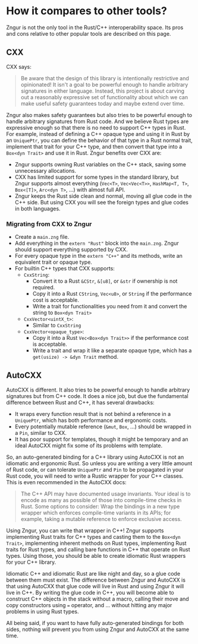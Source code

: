 # How it compares to other tools?

Zngur is not the only tool in the Rust/C++ interoperability space. Its pros and cons relative to other popular tools are described
on this page.

## CXX

CXX says:

> Be aware that the design of this library is intentionally restrictive and opinionated! It isn't a goal to be powerful enough to handle arbitrary signatures in either language. Instead, this project is about carving out a reasonably expressive set of functionality about which we can make useful safety guarantees today and maybe extend over time.

Zngur also makes safety guarantees but also tries to be powerful enough to handle arbitrary signatures from Rust code. And we believe
Rust types are expressive enough so that there is no need to support C++ types in Rust. For example, instead of defining a C++ opaque
type and using it in Rust by an `UniquePtr`, you can define the behavior of that type in a Rust normal trait, implement that trait
for your C++ type, and then convert that type into a `Box<dyn Trait>` and use it in Rust. Zngur benefits over CXX are:

- Zngur supports owning Rust variables on the C++ stack, saving some unnecessary allocations.
- CXX has limited support for some types in the standard library, but Zngur supports almost everything (`Vec<T>`, `Vec<Vec<T>>`, `HashMap<T, T>`,
  `Box<[T]>`, `Arc<dyn T>`, ...) with almost full API.
- Zngur keeps the Rust side clean and normal, moving all glue code in the C++ side. But using CXX you will see the foreign types and glue codes
  in both languages.

### Migrating from CXX to Zngur

- Create a `main.zng` file.
- Add everything in the `extern "Rust"` block into the `main.zng`. Zngur should support everything supported by CXX.
- For every opaque type in the `extern "C++"` and its methods, write an equivalent trait or opaque type.
- For builtin C++ types that CXX supports:
  - `CxxString`:
    - Convert it to a Rust `&CStr`, `&[u8]`, or `&str` if ownership is not required.
    - Copy it into a Rust `CString`, `Vec<u8>`, or `String` if the performance cost is acceptable.
    - Write a trait for functionalities you need from it and convert the string to `Box<dyn Trait>`
  - `CxxVector<uintX_t>`:
    - Similar to `CxxString`
  - `CxxVector<opaque_type>`:
    - Copy it into a Rust `Vec<Box<dyn Trait>>` if the performance cost is acceptable.
    - Write a trait and wrap it like a separate opaque type, which has a `get(usize) -> &dyn Trait` method.

## AutoCXX

AutoCXX is different. It also tries to be powerful enough to handle arbitrary signatures but from C++ code. It does a nice job, but due
the fundamental difference between Rust and C++, it has several drawbacks:

- It wraps every function result that is not behind a reference in a `UniquePtr`, which has both performance and ergonomic costs.
- Every potentially mutable reference (`&mut`, `Box`, ...) should be wrapped in a `Pin`, similar to CXX.
- It has poor support for templates, though it might be temporary and an ideal AutoCXX might fix some of its problems with template.

So, an auto-generated binding for a C++ library using AutoCXX is not an idiomatic and ergonomic Rust. So unless you are writing a very little
amount of Rust code, or can tolerate `UniquePtr` and `Pin` to be propagated in your Rust code, you will need to write a Rustic wrapper for
your C++ classes. This is even recommended in the AutoCXX docs:

> The C++ API may have documented usage invariants. Your ideal is to encode as many as possible of those into compile-time checks in Rust.
> Some options to consider:
> Wrap the bindings in a new type wrapper which enforces compile-time variants in its APIs; for example, taking a mutable reference to enforce exclusive access.

Using Zngur, you can write that wrapper in C++! Zngur supports implementing Rust traits for C++ types and casting them to
the `Box<dyn Trait>`, implementing inherent methods on Rust types, implementing Rust traits for Rust types, and calling bare functions
in C++ that operate on Rust types. Using those, you should be able to create idiomatic Rust wrappers for your C++ library.

Idiomatic C++ and idiomatic Rust are like night and day, so a glue code between them must exist. The difference between Zngur and AutoCXX is that
using AutoCXX that glue code will live in Rust and using Zngur it will live in C++. By writing the glue code in C++, you will become able to
construct C++ objects in the stack without a macro, calling their move and copy constructors using `=` operator, and ... without hitting any major
problems in using Rust types.

All being said, if you want to have fully auto-generated bindings for both sides, nothing will prevent you from using Zngur and AutoCXX at the same
time.
